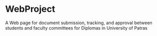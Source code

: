 # WebProject
A Web page for document submission, tracking, and approval between students and faculty committees for Diplomas in University of Patras

